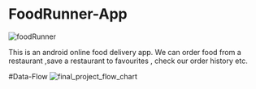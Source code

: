 # FoodRunner-App
![foodRunner](https://user-images.githubusercontent.com/67462478/229033989-66f7eb25-d7a8-4468-9cff-7751cb9c474f.png)


This is an android online food delivery app. We can order food from a restaurant ,save a restaurant to favourites , check our order history etc. 

#Data-Flow
![final_project_flow_chart](https://user-images.githubusercontent.com/67462478/229033822-cc78af4b-3ce8-4789-a3c8-6b8e3eadc358.jpg)
